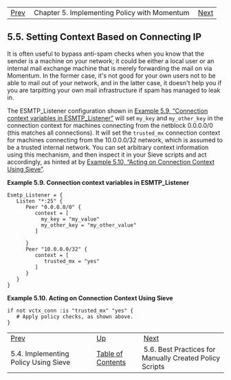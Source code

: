 |     |     |     |
| --- | --- | --- |
| [Prev](policy.implementing)  | Chapter 5. Implementing Policy with Momentum |  [Next](policy.best.practices) |

## 5.5. Setting Context Based on Connecting IP

It is often useful to bypass anti-spam checks when you know that the sender is a machine on your network; it could be either a local user or an internal mail exchange machine that is merely forwarding the mail on via Momentum. In the former case, it's not good for your own users not to be able to mail out of your network, and in the latter case, it doesn't help you if you are tarpitting your own mail infrastructure if spam has managed to leak in.

The ESMTP_Listener configuration shown in [Example 5.9, “Connection context variables in ESMTP_Listener”](policy.context-based-on-ip#policy.context-based-on-ip3.ex "Example 5.9. Connection context variables in ESMTP_Listener") will set `my_key` and `my_other_key` in the connection context for machines connecting from the netblock 0.0.0.0/0 (this matches all connections). It will set the `trusted_mx` connection context for machines connecting from the 10.0.0.0/32 network, which is assumed to be a trusted internal network. You can set arbitrary context information using this mechanism, and then inspect it in your Sieve scripts and act accordingly, as hinted at by [Example 5.10, “Acting on Connection Context Using Sieve”](policy.context-based-on-ip#policy.context-based-on-ip.ex2 "Example 5.10. Acting on Connection Context Using Sieve").

<a name="policy.context-based-on-ip3.ex"></a>

**Example 5.9. Connection context variables in ESMTP_Listener**

```
Esmtp_Listener = {
   Listen "*:25" {
      Peer "0.0.0.0/0" {
         context = [
           my_key = "my_value"
           my_other_key = "my_other_value"
         ]

      }
      Peer "10.0.0.0/32" {
         context = [
            trusted_mx = "yes"
         ]
      }
   }
}
```

<a name="policy.context-based-on-ip.ex2"></a>

**Example 5.10. Acting on Connection Context Using Sieve**

```
if not vctx_conn :is "trusted_mx" "yes" {
   # Apply policy checks, as shown above.
}
```


|     |     |     |
| --- | --- | --- |
| [Prev](policy.implementing)  | [Up](policy) |  [Next](policy.best.practices) |
| 5.4. Implementing Policy Using Sieve  | [Table of Contents](index) |  5.6. Best Practices for Manually Created Policy Scripts |
